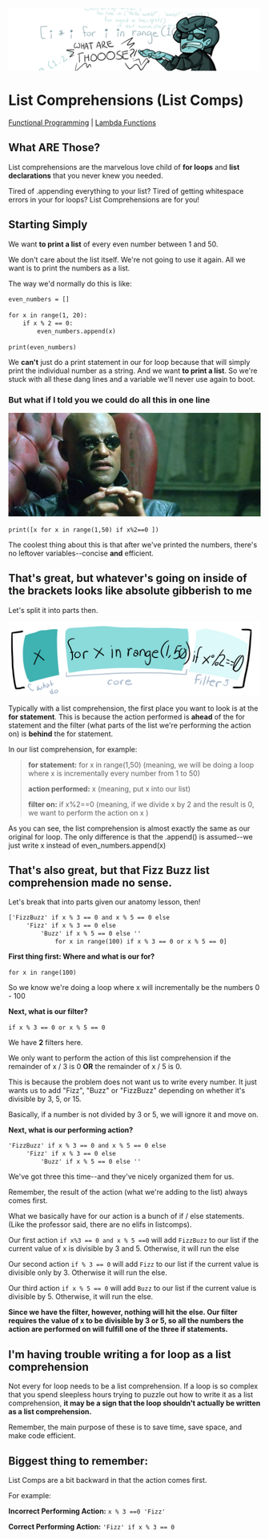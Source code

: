 <img src="./imgs/listcomp/banner.png">

# List Comprehensions (List Comps)

<a href="./README.md">Functional Programming</a> | <a href="./lambda.md">Lambda Functions</a>

## What **ARE** Those?

List comprehensions are the marvelous love child of **for loops** and **list declarations** that you never knew you needed.

Tired of .appending everything to your list? Tired of getting whitespace errors in your for loops? List Comprehensions are for you!

## Starting Simply

We want **to print a list** of every even number between 1 and 50.

We don't care about the list itself. We're not going to use it again. All we want is to print the numbers as a list.

The way we'd normally do this is like:

```
even_numbers = []

for x in range(1, 20):
    if x % 2 == 0:
        even_numbers.append(x)

print(even_numbers)
```

We **can't** just do a print statement in our for loop because that will simply print the individual number as a string. And we want **to print a list**. So we're stuck with all these dang lines and a variable we'll never use again to boot.

### But what if I told you we could do all this in one line

<img src="./imgs/listcomp/whatIfIToldYou.jpg">

`print([x for x in range(1,50) if x%2==0 ])`

The coolest thing about this is that after we've printed the numbers, there's no leftover variables--concise **and** efficient.

## That's great, but whatever's going on inside of the brackets looks like absolute gibberish to me

Let's split it into parts then.

<img src="./imgs/listcomp/anatomy.png">

Typically with a list comprehension, the first place you want to look is at the **for statement**. This is because the action performed is **ahead** of the for statement and the filter (what parts of the list we're performing the action on) is **behind** the for statement.

In our list comprehension, for example:

> **for statement:** for x in range(1,50) (meaning, we will be doing a loop where x is incrementally every number from 1 to 50)
>
> **action performed:** x (meaning, put x into our list)
>
> **filter on:** if x%2==0 (meaning, if we divide x by 2 and the result is 0, we want to perform the action on x )

As you can see, the list comprehension is almost exactly the same as our original for loop. The only difference is that the .append() is assumed--we just write x instead of even_numbers.append(x)

## That's also great, but that Fizz Buzz list comprehension made no sense.

Let's break that into parts given our anatomy lesson, then!

```
['FizzBuzz' if x % 3 == 0 and x % 5 == 0 else
     'Fizz' if x % 3 == 0 else
         'Buzz' if x % 5 == 0 else ''
             for x in range(100) if x % 3 == 0 or x % 5 == 0]
```

**First thing first: Where and what is our for?**

`for x in range(100)`

So we know we're doing a loop where x will incrementally be the numbers 0 - 100

**Next, what is our filter?**

`if x % 3 == 0 or x % 5 == 0`

We have **2** filters here.

We only want to perform the action of this list comprehension if the remainder of x / 3 is 0 **OR** the remainder of x / 5 is 0.

This is because the problem does not want us to write every number. It just wants us to add "Fizz", "Buzz" or "FizzBuzz" depending on whether it's divisible by 3, 5, or 15.

Basically, if a number is not divided by 3 or 5, we will ignore it and move on.

**Next, what is our performing action?**

```
'FizzBuzz' if x % 3 == 0 and x % 5 == 0 else
     'Fizz' if x % 3 == 0 else
         'Buzz' if x % 5 == 0 else ''
```

We've got three this time--and they've nicely organized them for us.

Remember, the result of the action (what we're adding to the list) always comes first.

What we basically have for our action is a bunch of if / else statements. (Like the professor said, there are no elifs in listcomps).

Our first action `if x%3 == 0 and x % 5 ==0` will add `FizzBuzz` to our list if the current value of x is divisible by 3 and 5. Otherwise, it will run the else

Our second action `if % 3 == 0` will add `Fizz` to our list if the current value is divisible only by 3. Otherwise it will run the else.

Our third action `if x % 5 == 0` will add `Buzz` to our list if the current value is divisible by 5. Otherwise, it will run the else.

**Since we have the filter, however, nothing will hit the else. Our filter requires the value of x to be divisible by 3 or 5, so all the numbers the action are performed on will fulfill one of the three if statements.**

## I'm having trouble writing a for loop as a list comprehension

Not every for loop needs to be a list comprehension. If a loop is so complex that you spend sleepless hours trying to puzzle out how to write it as a list comprehension, **it may be a sign that the loop shouldn't actually be written as a list comprehension.**

Remember, the main purpose of these is to save time, save space, and make code efficient.

## Biggest thing to remember:

List Comps are a bit backward in that the action comes first.

For example:

**Incorrect Performing Action:** `x % 3 ==0 'Fizz'`

**Correct Performing Action:** `'Fizz' if x % 3 == 0`
